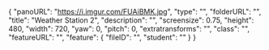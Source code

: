 {
      "panoURL": "https://i.imgur.com/FUAiBMK.jpg",
      "type": "",
      "folderURL": "",
      "title": "Weather Station 2",
      "description": "",
      "screensize": 0.75,
      "height": 480,
      "width": 720,
      "yaw": 0,
      "pitch": 0,
      "extratransforms": "",
      "class": "",
      "featureURL": "",
      "feature": {
         "fileID": "",
         "student": ""
      }
   }